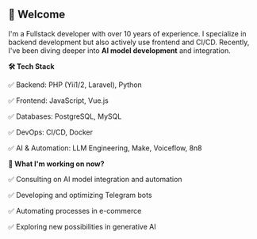 ## 👋 Welcome

I'm a Fullstack developer with over 10 years of experience. I specialize in backend development but also actively use frontend and CI/CD. Recently, I've been diving deeper into **AI model development** and integration.

**🛠️ Tech Stack**

✅ Backend: PHP (Yii1/2, Laravel), Python

✅ Frontend: JavaScript, Vue.js

✅ Databases: PostgreSQL, MySQL

✅ DevOps: CI/CD, Docker

✅ AI & Automation: LLM Engineering, Make, Voiceflow, 8n8

**🚀 What I'm working on now?**

✅ Consulting on AI model integration and automation

✅ Developing and optimizing Telegram bots

✅ Automating processes in e-commerce

✅ Exploring new possibilities in generative AI
